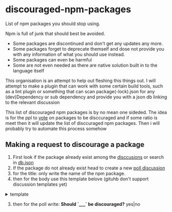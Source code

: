 # discouraged-npm-packages
List of npm packages you should stop using.

Npm is full of junk that should best be avoided.
- Some packages are discontinued and don't get any updates any more.
- Some packages forget to deprecate themself and dose not provide you with any information of what you should use instead.
- Some packages can even be harmful
- Some are not even needed as there are native solution built in to the language itself

This organisation is an attempt to help out fleshing this things out. 
I will attempt to make a plugin that can work with some certain build tools, such as a lint plugin or something that can scan package(-lock).json for any (dev)Dependency or sub dependency and provide you with a json db linking to the relevant discussion

This list of discouraged npm packages is by no mean one sideded. The idea is for the ppl to [vote](https://github.com/discouraged-npm-packages/discouraged-npm-packages/discussions/categories/should-stop-using) on packages to be disccuraged and if some ratio is meet then it will update the list of disccuraged npm packages. Then i will probably try to automate this process somehow


## Making a request to discourage a package

1. First look if the package already exist among the [disccusions](https://github.com/discouraged-npm-packages/discouraged-npm-packages/discussions/categories/should-stop-using) or search in [db.json](https://github.com/discouraged-npm-packages/discouraged-npm-packages/blob/main/db.json)
1. If the package do not already exist head to create a new [poll discussion](https://github.com/discouraged-npm-packages/discouraged-npm-packages/discussions/new?category=should-stop-using)
2. for the title: only write the name of the npm package.
2. then for the body use this template belove (gituhb don't support discussion templates yet)
<details>
  <summary>template</summary>

````md

## Developer Should Stop Using: [_____](https://www.npmjs.com/package/_____)

## Reasons:

<!-- Put [x] for the reasons you think it should not be used -->

- [ ] Is Legacy
- [ ] It is deprecated or should be deprecated
- [ ] There is an alternative package for this
- [ ] It is not Maintained
- [ ] It is buggy
- [ ] It has vulnerability
- [ ] Bloated <!-- (too large in size) -->
- [ ] Should use builtin solution instead
- [ ] It is not a good cross platform/worker solution <!-- Depends on many core Node feature to be browserified or work in Deno land  -->
- [ ] Has unnecessary / unwanted access to filesystem or network

## Alternative solution

```js
// this two exist in all environment and works anywhere 
new TextEncoder().encode()
new TextDecoder().decode()
```

````
</details>

3. then for the poll write: **Should \`___\` be discouraged?** yes|no
